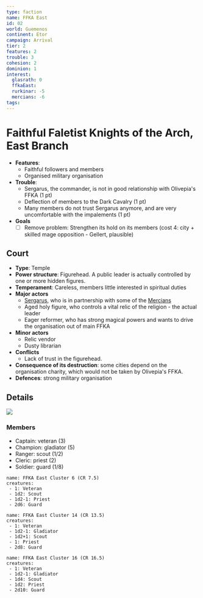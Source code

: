 ```yaml
---
type: faction
name: FFKA East
id: 02
world: Guemenos
continent: Etor
campaign: Arrival
tier: 2
features: 2
trouble: 3
cohesion: 2
dominion: 1
interest:
  glasrath: 0
  ffkaEast: 
  rurkinar: -5
  mercians: -6
tags: 
---
```


# Faithful Faletist Knights of the Arch, East Branch

- **Features**:
	- Faithful followers and members
	- Organised military organisation
- **Trouble**:
	- Sergarus, the commander, is not in good relationship with Olivepia's FFKA (1 pt)
	- Deflection of members to the Dark Cavalry (1 pt)
	- Many members do not trust Sergarus anymore, and are very uncomfortable with the impalements (1 pt)
- **Goals**
	- [ ] Remove problem: Strengthen its hold on its members (cost 4: city + skilled mage opposition - Gellert, plausible)

## Court

- **Type**: Temple
- **Power structure**: Figurehead. A public leader is actually controlled by one or more hidden figures.
- **Temperament**: Careless, members little interested in spiritual duties
- **Major actors**
	- [Sergarus](../npcs/sergarus.md), who is in partnership with some of the [Mercians](mercians.md)
	- Aged holy figure, who controls a vital relic of the religion - the actual leader
	- Eager reformer, who has strong magical powers and wants to drive the organisation out of main FFKA
- **Minor actors**
	- Relic vendor
	- Dusty librarian
- **Conflicts**
	- Lack of trust in the figurehead.
- **Consequence of its destruction**: some cities depend on the organisation charity, which would not be taken by Olivepia's FFKA.
- **Defences**: strong military organisation

## Details

![](https://i.imgur.com/M5bxluE.png)

### Members

- Captain: veteran (3)
- Champion: gladiator (5)
- Ranger: scout (1/2)
- Cleric: priest (2)
- Soldier: guard (1/8)

```encounter
name: FFKA East Cluster 6 (CR 7.5)
creatures:
 - 1: Veteran
 - 1d2: Scout
 - 1d2-1: Priest
 - 2d6: Guard
```

```encounter
name: FFKA East Cluster 14 (CR 13.5)
creatures:
 - 1: Veteran
 - 1d2-1: Gladiator
 - 1d2+1: Scout
 - 1: Priest
 - 2d8: Guard
```

```encounter
name: FFKA East Cluster 16 (CR 16.5)
creatures:
 - 1: Veteran
 - 1d2-1: Gladiator
 - 1d4: Scout
 - 1d2: Priest
 - 2d10: Guard
```

